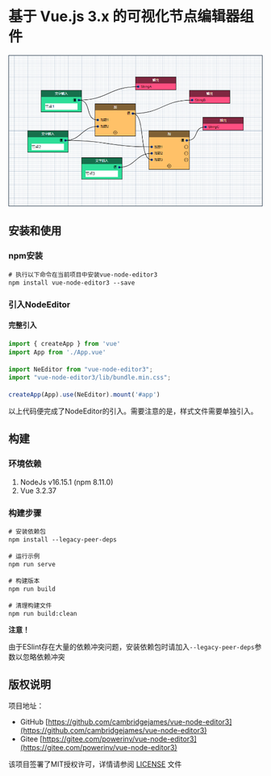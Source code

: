 # 基于 Vue.js 3.x 的可视化节点编辑器组件

![](./imgs/ne-panel.png)

## 安装和使用

### npm安装

```$xslt
# 执行以下命令在当前项目中安装vue-node-editor3
npm install vue-node-editor3 --save
```

### 引入NodeEditor

#### 完整引入

```typescript
import { createApp } from 'vue'
import App from './App.vue'

import NeEditor from "vue-node-editor3";
import "vue-node-editor3/lib/bundle.min.css";

createApp(App).use(NeEditor).mount('#app')
```

以上代码便完成了NodeEditor的引入。需要注意的是，样式文件需要单独引入。

## 构建

### 环境依赖

1. NodeJs v16.15.1 (npm 8.11.0)
2. Vue 3.2.37

### 构建步骤

```$xslt
# 安装依赖包
npm install --legacy-peer-deps

# 运行示例
npm run serve

# 构建版本
npm run build

# 清理构建文件
npm run build:clean
```

**注意！**

由于ESlint存在大量的依赖冲突问题，安装依赖包时请加入`--legacy-peer-deps`参数以忽略依赖冲突

## 版权说明

项目地址：

- GitHub [https://github.com/cambridgejames/vue-node-editor3](https://github.com/cambridgejames/vue-node-editor3)
- Gitee [https://gitee.com/powerinv/vue-node-editor3](https://gitee.com/powerinv/vue-node-editor3)

该项目签署了MIT授权许可，详情请参阅 [LICENSE](LICENSE) 文件
